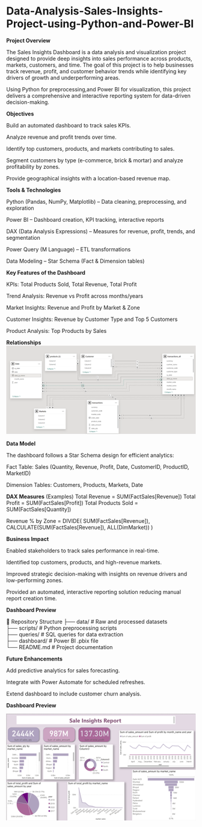 # Data-Analysis-Sales-Insights-Project-using-Python-and-Power-BI
**Project Overview**

The Sales Insights Dashboard is a data analysis and visualization project designed to provide deep insights into sales performance across products, markets, customers, and time. The goal of this project is to help businesses track revenue, profit, and customer behavior trends while identifying key drivers of growth and underperforming areas.

Using Python for preprocessing,and Power BI for visualization, this project delivers a comprehensive and interactive reporting system for data-driven decision-making.

**Objectives**

Build an automated dashboard to track sales KPIs.

Analyze revenue and profit trends over time.

Identify top customers, products, and markets contributing to sales.

Segment customers by type (e-commerce, brick & mortar) and analyze profitability by zones.

Provide geographical insights with a location-based revenue map.

**Tools & Technologies**

Python (Pandas, NumPy, Matplotlib) – Data cleaning, preprocessing, and exploration

Power BI – Dashboard creation, KPI tracking, interactive reports

DAX (Data Analysis Expressions) – Measures for revenue, profit, trends, and segmentation

Power Query (M Language) – ETL transformations

Data Modeling – Star Schema (Fact & Dimension tables)

**Key Features of the Dashboard**

KPIs: Total Products Sold, Total Revenue, Total Profit

Trend Analysis: Revenue vs Profit across months/years

Market Insights: Revenue and Profit by Market & Zone

Customer Insights: Revenue by Customer Type and Top 5 Customers

Product Analysis: Top Products by Sales

**Relationships**
![image alt](https://github.com/VaishnaviGhorpade99/Data-Analysis-Sales-Insights-Project-using-Python-and-Power-BI/blob/main/Relationships..png)

**Data Model**

The dashboard follows a Star Schema design for efficient analytics:

Fact Table: Sales (Quantity, Revenue, Profit, Date, CustomerID, ProductID, MarketID)

Dimension Tables: Customers, Products, Markets, Date

**DAX Measures** (Examples)
Total Revenue = SUM(FactSales[Revenue])
Total Profit = SUM(FactSales[Profit])
Total Products Sold = SUM(FactSales[Quantity])

Revenue % by Zone =
DIVIDE(
    SUM(FactSales[Revenue]),
    CALCULATE(SUM(FactSales[Revenue]), ALL(DimMarket))
)

 **Business Impact**

Enabled stakeholders to track sales performance in real-time.

Identified top customers, products, and high-revenue markets.

Improved strategic decision-making with insights on revenue drivers and low-performing zones.

Provided an automated, interactive reporting solution reducing manual report creation time.

**Dashboard Preview**

📂 Repository Structure
├── data/                # Raw and processed datasets  
├── scripts/             # Python preprocessing scripts  
├── queries/             # SQL queries for data extraction  
├── dashboard/           # Power BI .pbix file  
└── README.md            # Project documentation  

**Future Enhancements**

Add predictive analytics for sales forecasting.

Integrate with Power Automate for scheduled refreshes.

Extend dashboard to include customer churn analysis.

**Dashboard Preview**

![image alt](https://github.com/VaishnaviGhorpade99/Data-Analysis-Sales-Insights-Project-using-Python-and-Power-BI/blob/main/Dashboard.png)
